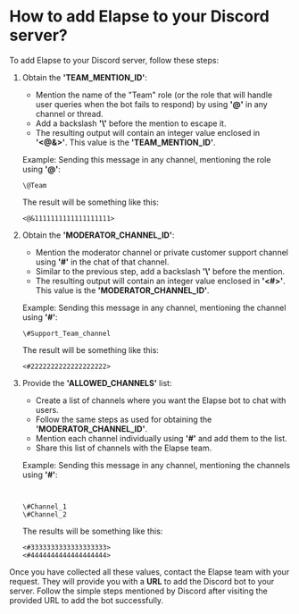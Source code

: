 # How to add Elapse to your Discord server?

To add Elapse to your Discord server, follow these steps:

1. Obtain the **'TEAM_MENTION_ID'**:

   - Mention the name of the "Team" role (or the role that will handle user queries when the bot fails to respond) by using **'@'** in any channel or thread.
   - Add a backslash **'\\'** before the mention to escape it.
   - The resulting output will contain an integer value enclosed in **'<@&>'**. This value is the **'TEAM_MENTION_ID'**.

   Example:
   Sending this message in any channel, mentioning the role using **'@'**:

   ```
   \@Team
   ```

   The result will be something like this:

   ```
   <@&1111111111111111111>
   ```

2. Obtain the **'MODERATOR_CHANNEL_ID'**:

   - Mention the moderator channel or private customer support channel using **'#'** in the chat of that channel.
   - Similar to the previous step, add a backslash **'\\'** before the mention.
   - The resulting output will contain an integer value enclosed in **'<#>'**. This value is the **'MODERATOR_CHANNEL_ID'**.

   Example:
   Sending this message in any channel, mentioning the channel using **'#'**:

   ```
   \#Support_Team_channel
   ```

   The result will be something like this:

   ```
   <#2222222222222222222>
   ```

3. Provide the **'ALLOWED_CHANNELS'** list:

   - Create a list of channels where you want the Elapse bot to chat with users.
   - Follow the same steps as used for obtaining the **'MODERATOR_CHANNEL_ID'**.
   - Mention each channel individually using **'#'** and add them to the list.
   - Share this list of channels with the Elapse team.

   Example:
   Sending this message in any channel, mentioning the channels using **'#'**:

   ```


   \#Channel_1
   \#Channel_2
   ```

   The results will be something like this:

   ```
   <#3333333333333333333>
   <#4444444444444444444>
   ```

Once you have collected all these values, contact the Elapse team with your request. They will provide you with a **URL** to add the Discord bot to your server. Follow the simple steps mentioned by Discord after visiting the provided URL to add the bot successfully.
